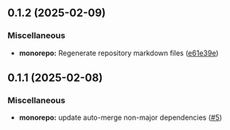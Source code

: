 ## 0.1.2 (2025-02-09)

### Miscellaneous

- **monorepo:** Regenerate repository markdown files ([e61e39e](https://github.com/storm-software/stryke/commit/e61e39e))

## 0.1.1 (2025-02-08)

### Miscellaneous

  - **monorepo:** update auto-merge non-major dependencies ([#5](https://github.com/storm-software/stryke/pull/5))
